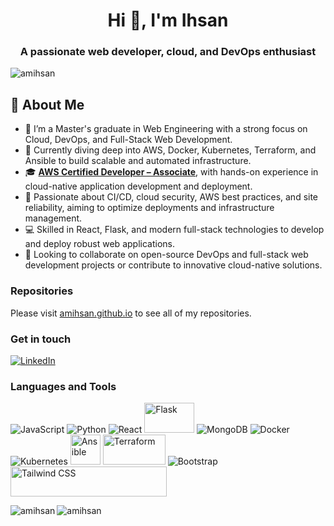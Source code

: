 <h1 align="center">Hi 👋, I'm Ihsan</h1>
<h3 align="center">A passionate web developer, cloud, and DevOps enthusiast</h3>

<p align="left"> <img src="https://komarev.com/ghpvc/?username=amihsan&label=Profile%20views&color=0e75b6&style=flat" alt="amihsan" /> </p>

## 🚀 About Me

- 🔭 I’m a Master's graduate in Web Engineering with a strong focus on Cloud, DevOps, and Full-Stack Web Development.  
- 🌱 Currently diving deep into AWS, Docker, Kubernetes, Terraform, and Ansible to build scalable and automated infrastructure.  
- 🎓 **[AWS Certified Developer – Associate](https://www.credly.com/badges/38505561-2479-41aa-bcbc-2c0caa5e4162)**, with hands-on experience in cloud-native application development and deployment.  
- 🚀 Passionate about CI/CD, cloud security, AWS best practices, and site reliability, aiming to optimize deployments and infrastructure management.  
- 💻 Skilled in React, Flask, and modern full-stack technologies to develop and deploy robust web applications.  
- 👯 Looking to collaborate on open-source DevOps and full-stack web development projects or contribute to innovative cloud-native solutions.  

### Repositories
Please visit [amihsan.github.io](//amihsan.github.io) to see all of my repositories.

### Get in touch
[![LinkedIn](https://github.com/amihsan/amihsan/assets/57538441/d660884d-98fb-4998-8b4a-f0fcfbc0d393)](https://www.linkedin.com/in/amimulihsan/)<!-- Your LinkedIn Profile -->


### Languages and Tools

![JavaScript](https://img.icons8.com/color/48/000000/javascript.png)
![Python](https://img.icons8.com/color/48/000000/python.png)
![React](https://img.icons8.com/officel/48/000000/react.png)
<img src="https://img.shields.io/badge/Flask-white?style=for-the-badge&logo=flask&logoColor=black" alt="Flask" width="80" height="48">
![MongoDB](https://img.icons8.com/color/48/000000/mongodb.png)
![Docker](https://img.icons8.com/color/48/000000/docker.png)
![Kubernetes](https://img.icons8.com/color/48/000000/kubernetes.png)
<img src="https://icon2.cleanpng.com/20180424/ezq/avtt06zgp.webp" alt="Ansible" style="width: 48px; height: 48px;">
<img src="https://icon2.cleanpng.com/20180529/ol/avpkg94ta.webp" alt="Terraform" style="width: 100px; height: 48px;">
![Bootstrap](https://img.icons8.com/color/48/000000/bootstrap.png)
<img alt="Tailwind CSS" src="https://raw.githubusercontent.com/tailwindlabs/tailwindcss/HEAD/.github/logo-light.svg" width="250" height="48">











<p><img align="left" src="https://github-readme-stats.vercel.app/api/top-langs?username=amihsan&show_icons=true&locale=en&layout=compact" alt="amihsan" /></p>

<p><img align="center" src="https://github-readme-streak-stats.herokuapp.com/?user=amihsan&" alt="amihsan" /></p>

